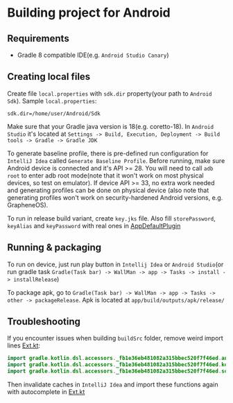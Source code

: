 # Building project for Android

## Requirements

- Gradle 8 compatible IDE(e.g. `Android Studio Canary`)

## Creating local files

Create file `local.properties` with `sdk.dir` property(your path to `Android Sdk`).
Sample `local.properties`:

```
sdk.dir=/home/user/Android/Sdk
```

Make sure that your Gradle java version is 18(e.g. coretto-18). In `Android Studio` it's located
at `Settings -> Build, Execution, Deployment -> Build tools -> Gradle -> Gradle JDK`

To generate baseline profile, there is pre-defined run configuration for `IntelliJ Idea`
called `Generate Baseline Profile`. Before running, make sure Android device is connected and it's
API >= 28. You will need to call `adb root` to enter adb root mode(note that it won't work on most
physical devices, so test on emulator).
If device API >= 33, no extra work needed and generating profiles can be done on physical device
(also note that generating profiles won't work on security-hardened Android versions, e.g.
GrapheneOS).

To run in release build variant, create `key.jks` file. Also fill `storePassword`, `keyAlias`
and `keyPassword` with real ones
in [AppDefaultPlugin](../buildSrc/src/main/kotlin/com/colorata/wallman/buildSrc/AppDefaultPlugin.kt)

## Running & packaging

To run on device, just run play button in `Intellij Idea` or `Android Studio`(or run gradle
task  `Gradle(Task bar) -> WallMan -> app -> Tasks -> install -> installRelease`)

To package apk, go to `Gradle(Task bar) -> WallMan -> app -> Tasks -> other -> packageRelease`. Apk
is located at `app/build/outputs/apk/release/`

## Troubleshooting

If you encounter issues when building `buildSrc` folder, remove weird import
lines [Ext.kt](../buildSrc/src/main/kotlin/Ext.kt):

```kotlin
import gradle.kotlin.dsl.accessors._fb1e36eb481082a315bbec520f7f46ed.android
import gradle.kotlin.dsl.accessors._fb1e36eb481082a315bbec520f7f46ed.kotlin
import gradle.kotlin.dsl.accessors._fb1e36eb481082a315bbec520f7f46ed.sourceSets
```

Then invalidate caches in `IntelliJ Idea` and import these functions again with autocomplete
in [Ext.kt](../buildSrc/src/main/kotlin/Ext.kt)
